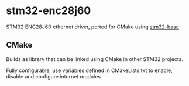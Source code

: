 # stm32-enc28j60

STM32 ENC28J60 ethernet driver, ported for CMake using [stm32-base](https://github.com/DVALight/stm32-base)

## CMake

Builds as library that can be linked using CMake in other STM32 projects.

Fully configurable, use variables defined in CMakeLists.txt to enable, disable and configure internet modules